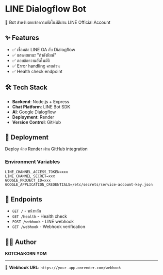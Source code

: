 # LINE Dialogflow Bot

🤖 Bot สำหรับตอบข้อความอัตโนมัติผ่าน LINE Official Account

## ✨ Features

- ✅ เชื่อมต่อ LINE OA กับ Dialogflow
- ✅ แสดงสถานะ "กำลังพิมพ์"
- ✅ ตอบข้อความอัตโนมัติ
- ✅ Error handling ครบถ้วน
- ✅ Health check endpoint

## 🛠 Tech Stack

- **Backend**: Node.js + Express
- **Chat Platform**: LINE Bot SDK
- **AI**: Google Dialogflow
- **Deployment**: Render
- **Version Control**: GitHub

## 🚀 Deployment

Deploy ด้วย Render ผ่าน GitHub integration

### Environment Variables

```env
LINE_CHANNEL_ACCESS_TOKEN=xxx
LINE_CHANNEL_SECRET=xxx
GOOGLE_PROJECT_ID=xxx
GOOGLE_APPLICATION_CREDENTIALS=/etc/secrets/service-account-key.json
```

## 📡 Endpoints

- `GET /` - หน้าหลัก
- `GET /health` - Health check
- `POST /webhook` - LINE webhook
- `GET /webhook` - Webhook verification

## 👨‍💻 Author

**KOTCHAKORN YDM**

---

🔗 **Webhook URL**: `https://your-app.onrender.com/webhook`